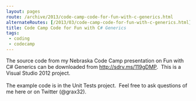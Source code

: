 ```yaml
---
layout: pages
route: /archive/2013/code-camp-code-for-fun-with-c-generics.html
alternateRoutes: [/2013/03/code-camp-code-for-fun-with-c-generics.html]
title: Code Camp Code for Fun with C# Generics
tags:
 - coding
 - codecamp
---
```

The source code from my Nebraska Code Camp presentation on Fun with C# Generics can be downloaded from&nbsp;<a href="http://sdrv.ms/119gDMP">http://sdrv.ms/119gDMP</a>. &nbsp;This is a Visual Studio 2012 project.<br />
<br />
The example code is in the Unit Tests project. &nbsp;Feel free to ask questions of me here or on Twitter (@grax32).<br />
<br />

